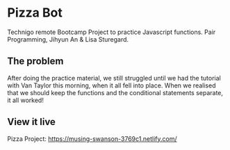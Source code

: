 # Pizza Bot

Technigo remote Bootcamp Project to practice Javascript functions. Pair Programming, Jihyun An & Lisa Sturegard.

## The problem

After doing the practice material, we still struggled until we had the tutorial with Van Taylor this morning, when it all fell into place.
When we realised that we should keep the functions and the conditional statements separate, it all worked!

## View it live

Pizza Project:
https://musing-swanson-3769c1.netlify.com/

